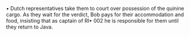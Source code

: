 •    Dutch representatives take them to court over possession of the quinine cargo. As they wait for the verdict, Bob pays for their accommodation and food, insisting that as captain of RI•   002 he is responsible for them until they return to Java. 
